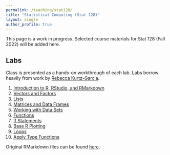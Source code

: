 ```yaml
---
permalink: /teaching/stat128/
title: "Statistical Computing (Stat 128)"
layout: single
author_profile: true
---
```


This page is a work in progress. Selected course materials for Stat 128 (Fall 2022) will be added here.

## Labs

Class is presented as a hands-on workthrough of each lab. Labs borrow heavily from work by <a href="https://rpkgarcia.github.io/rpkgarcia/" target="blank">Rebecca Kurtz-Garcia</a>. 

1. <a href="https://lgpcappiello.github.io/teaching/stat128/rmarkdown/1-Intro-to-R.html" target="blank">Introduction to R, RStudio, and RMarkdown</a>
2. <a href="https://lgpcappiello.github.io/teaching/stat128/rmarkdown/2-Vectors.html" target="blank">Vectors and Factors</a>
3. <a href="https://lgpcappiello.github.io/teaching/stat128/rmarkdown/3-Lists.html" target="blank">Lists</a>
4. <a href="https://lgpcappiello.github.io/teaching/stat128/rmarkdown/4-Matrices.html" target="blank">Matrices and Data Frames</a>
5. <a href="https://lgpcappiello.github.io/teaching/stat128/rmarkdown/5-Data.html" target="blank">Working with Data Sets</a>
6. <a href="https://lgpcappiello.github.io/teaching/stat128/rmarkdown/6-Functions.html" target="blank">Functions</a>
7. <a href="https://lgpcappiello.github.io/teaching/stat128/rmarkdown/7-IfElse.html" target="blank">If Statements</a>
8. <a href="https://lgpcappiello.github.io/teaching/stat128/rmarkdown/8-Base-R-Plotting.html" target="blank">Base R Plotting</a>
9. <a href="https://lgpcappiello.github.io/teaching/stat128/rmarkdown/9-Loops.html" target="blank">Loops</a>
10. <a href="https://lgpcappiello.github.io/teaching/stat128/rmarkdown/10-apply.html" target="blank">Apply Type Functions</a>

Original RMarkdown files can be found <a href="https://github.com/lgpcappiello/lgpcappiello.github.io/tree/master/teaching/stat128/rmarkdown" target="blank">here</a>. 
